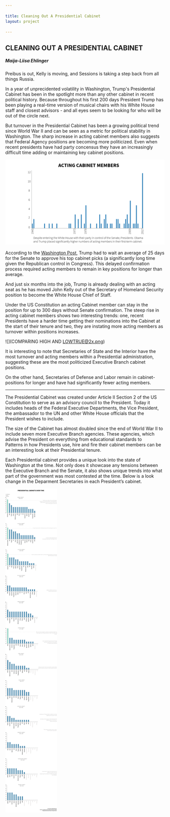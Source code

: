 ```yaml
---

title: Cleaning Out A Presidential Cabinet
layout: project

---
```


## CLEANING OUT A PRESIDENTIAL CABINET

##### Maija-Liisa Ehlinger


Preibus is out, Kelly is moving, and Sessions is taking a step back from all things Russia. 

In a year of unprecidented volatility in Washington, Trump's Presidential Cabinet has been in the spotlight more than any other cabinet in recent political history. Because throughout his first 200 days President Trump has been playing a real-time version of musical chairs with his White House staff and closest advisors - and all eyes seem to be looking for who will be out of the circle next. 

But turnover in the Presidential Cabinet has been a growing political trend since World War II and can be seen as a metric for political stability in Washington. The sharp increase in acting cabinet members also suggests that Federal Agency positions are becoming more politicized. Even when recent presidents have had party concensus they have an increasingly difficult time adding or maintaining key cabinet positions.


![](newleadingimage@2x.png)

According to the [Washington Post](https://www.washingtonpost.com/graphics/politics/how-long-confirmations-will-take/), Trump had to wait an average of 25 days for the Senate to approve his top cabinet picks (a significantly long time given the Republican control in Congress). This delayed confirmation process required acting members to remain in key positions for longer than average.

And just six months into the job, Trump is already dealing with an acting seat as he has moved John Kelly out of the Secretary of Homeland Security position to become the White House Chief of Staff.

Under the US Constitution an acting Cabinet member can stay in the position for up to 300 days without Senate confirmation. The steep rise in acting cabinet members shows two interesting trends: one, recent Presidents have a harder time getting their nominations into the Cabinet at the start of their tenure and two, they are instating more acting members as turnover within positions increases.


![](COMPARING HIGH AND LOWTRUE@2x.png)

It is interesting to note that Secretaries of State and the Interior have the most turnover and acting members within a Presidential administration, suggesting these are the most politicized Executive Branch cabinet positions.

On the other hand, Secretaries of Defense and Labor remain in cabinet-positions for longer and have had significantly fewer acting members.

******

The Presidential Cabinet was created under Article II Section 2 
of the US Constitution to serve  as an advisory council to the President. 
Today it includes heads of the Federal Executive Departments, 
the Vice President, the ambassador to the UN and other 
White House officials that the President wishes to include.

The size of the Cabinet has almost doubled since the end of World War II to include seven more Executive Branch agencies. These agencies, which advise the President on everything from educational standards to  
Patterns in how Presidents use, hire and fire their cabinet members 
can be an interesting look at their Presidential tenure.

Each Presidential cabinet provides a unique look into the state of Washington at the time. Not only does it showcase any tensions between the Executive Branch and the Senate, it also shows unique trends into what part of the government was most contested at the time. Below is
a look change in the Deparment Secretaries in each President’s cabinet.  


![](timelineFINAL@2x.png)



